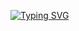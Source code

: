 [![Typing SVG](https://readme-typing-svg.herokuapp.com?font=Bricolage+Grotesque&size=45&pause=1000&color=FF00B3&width=500&height=80&lines=Mina+Almasi;Cognitive+Science+MSc.;Aarhus+University)](https://git.io/typing-svg)
